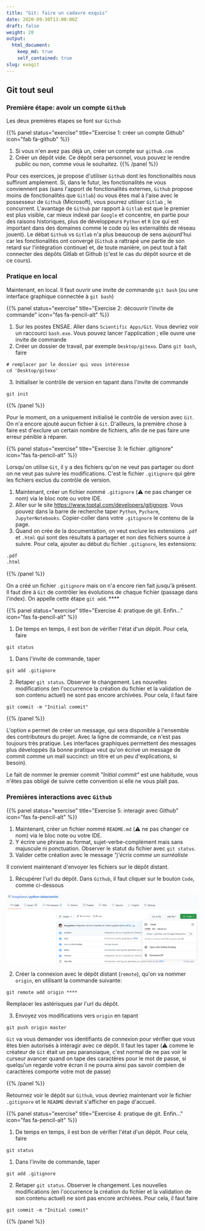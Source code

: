 ```yaml
---
title: "Git: faire un cadavre exquis"
date: 2020-09-30T13:00:00Z
draft: false
weight: 20
output: 
  html_document:
    keep_md: true
    self_contained: true
slug: exogit
---
```


<!--- Inspirations
https://github.com/corent01/03-Swartz/blob/master/Parcours/01-La-prairie/git/exercice-git-cadavre-exquis.md
https://github.com/simplonco/cadavre-request
------>

## Git tout seul

### Première étape: avoir un compte `Github`

Les deux premières étapes se font sur `Github`

{{% panel status="exercise" title="Exercise 1: créer un compte Github" icon="fab fa-github" %}}

1. Si vous n'en avez pas déjà un, créer un compte sur `github.com`
2. Créer un dépôt vide. Ce dépôt sera personnel, vous pouvez le rendre public
ou non, comme vous le souhaitez.
{{% /panel %}}

Pour ces exercices, je propose d'utiliser `Github` dont les fonctionalités
nous suffiront amplement. Si, 
dans le futur, les fonctionalités ne vous conviennent pas (sans l'apport de fonctionalités
externes, `Github` propose moins de fonctionalités que `Gitlab`) ou vous êtes
mal à l'aise avec le possesseur de `Github` (Microsoft), vous pourrez utiliser
`Gitlab` <i class="fab fa-gitlab"></i>, le concurrent.
L'avantage de `Github` par rapport à `Gitlab` est que le premier est plus visible, car
mieux indexé par `Google` et concentre, en partie pour des raisons historiques, plus
de développeurs `Python` et `R` (ce qui est important dans des domaines comme
le code où les externalités de réseau jouent). Le débat `Github` vs `Gitlab` n'a
plus beaucoup de sens aujourd'hui car les fonctionalités ont convergé (`Github` 
a rattrapé une partie de son retard sur l'intégration continue) et, de toute
manière, on peut tout à fait connecter des dépôts Gitlab et Github (c'est le cas
du dépôt source <a href="https://github.com/linogaliana/python-datascientist" class="github"><i class="fab fa-github"></i></a> et <a href="https://gitlab.com/linogaliana/python-datascientist" class="github"><i class="fab fa-gitlab"></i></a> de ce cours). 

### Pratique en local

Maintenant, en local. Il faut ouvrir une invite de commande `git bash` (ou une
interface graphique connectée à `git bash`)

{{% panel status="exercise" title="Exercise 2: découvrir l'invite de commande" icon="fas fa-pencil-alt" %}}

1. Sur les postes ENSAE. Aller dans `Scientific Apps/Git`. Vous devriez voir
un raccourci `bash.exe`. Vous pouvez lancer l'application ; elle ouvre une 
invite de commande
2. Créer un dossier de travail, par exemple `Desktop/gitexo`. Dans `git bash`,
faire 

~~~shell
# remplacer par le dossier qui vous intéresse
cd 'Desktop/gitexo'
~~~

3. Initialiser le contrôle de version en tapant dans l'invite de commande

~~~shell
git init
~~~

{{% /panel %}}

Pour le moment, on a uniquement initialisé le contrôle de version avec `Git`. 
On n'a encore ajouté aucun fichier à `Git`. D'ailleurs, la première 
chose à faire est d'exclure un certain nombre de fichiers, afin de ne pas
faire une erreur pénible à réparer.

{{% panel status="exercise" title="Exercise 3: le fichier .gitignore" icon="fas fa-pencil-alt" %}}

Lorsqu'on utilise `Git`, il y a des fichiers qu'on ne veut pas partager
ou dont on ne veut pas suivre les modifications. C'est le fichier `.gitignore`
qui gère les fichiers exclus du contrôle de version.

1. Maintenant, créer un fichier nommé `.gitignore` (:warning: ne pas changer
ce nom) via le bloc note ou votre IDE. 
1. Aller sur le site <https://www.toptal.com/developers/gitignore>. Vous pouvez
dans la barre de recherche taper  `Python`, `Pycharm`, `JupyterNotebooks`. 
Copier-coller dans votre `.gitignore` le contenu de la page. 
1. Quand on crée de la documentation, on veut exclure les extensions `.pdf`
et `.html` qui sont des résultats à partager et non des fichiers source à
suivre. Pour cela, ajouter au début du fichier `.gitignore`, les extensions:

~~~markdown
.pdf
.html
~~~


{{% /panel %}}


On a créé un fichier `.gitignore` mais on n'a encore rien fait jusqu'à présent.
Il faut dire à `Git` de contrôler les évolutions de chaque fichier 
(passage dans l'index). On appelle cette étape `git add`. ****

{{% panel status="exercise" title="Exercise 4: pratique de git. Enfin..." icon="fas fa-pencil-alt" %}}

1. De temps en temps, il est bon de vérifier l'état d'un dépôt. Pour cela, faire

~~~shell
git status
~~~

1. Dans l'invite de commande, taper

~~~shell
git add .gitignore
~~~

2. Retaper `git status`. Observer le changement. Les nouvelles modifications (en
l'occurrence la création du fichier et la validation de son contenu actuel)
ne sont pas encore archivées. Pour cela, il faut faire

~~~shell
git commit -m "Initial commit"
~~~

{{% /panel %}}

L'option `m` permet de créer un message, qui sera disponible à l'ensemble
des contributeurs du projet. Avec la ligne de commande, ce n'est pas toujours
très pratique. Les interfaces graphiques permettent des messages plus
développés (la bonne pratique veut qu'on écrive un message de commit comme un
mail succinct: un titre et un peu d'explications, si besoin).

Le fait de nommer le premier commit *"Initial commit"* est une
habitude, vous
n'êtes pas obligé de suivre cette convention si elle ne vous plaît pas.

### Premières interactions avec `Github`


{{% panel status="exercise" title="Exercise 5: interagir avec Github" icon="fas fa-pencil-alt" %}}

1. Maintenant, créer un fichier nommé `README.md` (:warning: ne pas changer
ce nom) via le bloc note ou votre IDE. 
2. Y écrire une phrase au format, sujet-verbe-complément mais sans majuscule ni ponctuation.
Observer le statut du fichier avec `git status`.
3. Valider cette création avec le message *"j'écris comme un surréaliste*

Il convient maintenant d'envoyer les fichiers sur le dépôt distant. 
1. Récupérer l'url du dépôt. Dans `Github`, il faut cliquer sur
le bouton `Code`, comme ci-dessous

![](gitclone.png)

2. Créer la connexion avec le dépôt distant (`remote`), qu'on va nommer `origin`,
en utilisant la commande suivante:

~~~~shell
git remote add origin ****
~~~~
Remplacer les astérisques par l'url du dépôt. 

3. Envoyez vos modifications vers `origin` en tapant 

~~~~shell
git push origin master
~~~~

`Git` va vous demander vos identifiants de connexion pour vérifier que vous
êtes bien autorisés à intéragir avec ce dépôt. Il faut les taper (:warning: 
comme le créateur de `Git` était un peu paranoiaque, c'est normal 
de ne pas voir le curseur avancer quand on tape des caractères pour le mot de passe,
si quelqu'un regarde votre écran il ne pourra ainsi pas savoir combien de 
caractères comporte votre mot de passe)


{{% /panel %}}


Retournez voir le dépôt sur `Github`, vous devriez maintenant voir le fichier
`.gitignore` et le `README` devrait s'afficher en page d'accueil. 

{{% panel status="exercise" title="Exercise 4: pratique de git. Enfin..." icon="fas fa-pencil-alt" %}}

1. De temps en temps, il est bon de vérifier l'état d'un dépôt. Pour cela, faire

~~~shell
git status
~~~

1. Dans l'invite de commande, taper

~~~shell
git add .gitignore
~~~

2. Retaper `git status`. Observer le changement. Les nouvelles modifications (en
l'occurrence la création du fichier et la validation de son contenu actuel)
ne sont pas encore archivées. Pour cela, il faut faire

~~~shell
git commit -m "Initial commit"
~~~

{{% /panel %}}

